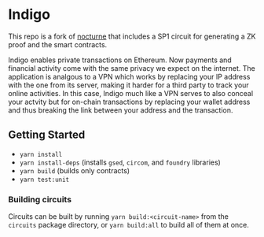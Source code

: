 # Indigo

This repo is a fork of [nocturne]() that includes a SP1 circuit for generating a ZK proof and the smart contracts. 

Indigo enables private transactions on Ethereum. Now payments and financial activity come with the same privacy we expect on the internet. The application is analgous to a VPN which works by replacing your IP address with the one from its server, making it harder for a third party to track your online activities. In this case, Indigo much like a VPN serves to also conceal your actvity but for on-chain transactions by replacing your wallet address and thus breaking the link between your address and the transaction.

## Getting Started

- `yarn install`
- `yarn install-deps` (installs `gsed`, `circom`, and `foundry` libraries)
- `yarn build` (builds only contracts)
- `yarn test:unit`

### Building circuits

Circuits can be built by running `yarn build:<circuit-name>` from the `circuits` package directory, or `yarn build:all` to build all of them at once.
